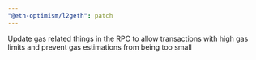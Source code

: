 ```yaml
---
"@eth-optimism/l2geth": patch
---
```


Update gas related things in the RPC to allow transactions with high gas limits and prevent gas estimations from being too small
